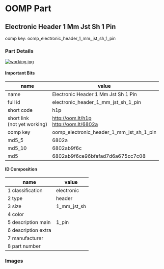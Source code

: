 # OOMP Part  
## Electronic Header 1 Mm Jst Sh 1 Pin  
  
oomp key: oomp_electronic_header_1_mm_jst_sh_1_pin  
  
### Part Details  
  
[![working.jpg](working_600.jpg)](working.jpg)  
  
#### Important Bits  
| name | value | 
| --- | --- | 
| name | Electronic Header 1 Mm Jst Sh 1 Pin | 
| full id | electronic_header_1_mm_jst_sh_1_pin | 
| short code | h1p | 
| short link<br>(not yet working) | http://oom.lt/h1p<br>http://oom.lt/6802a | 
| oomp key | oomp_electronic_header_1_mm_jst_sh_1_pin | 
| md5_5 | 6802a | 
| md5_10 | 6802ab9f6c | 
| md5 | 6802ab9f6ce96bfafad7d6a675cc7c08 | 
#### ID Composition  
| name | value | 
| --- | --- | 
| 1 classification | electronic | 
| 2 type | header | 
| 3 size | 1_mm_jst_sh | 
| 4 color |  | 
| 5 description main | 1_pin | 
| 6 description extra |  | 
| 7 manufacturer |  | 
| 8 part number |  | 
### Images  

